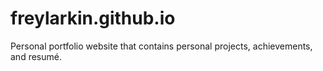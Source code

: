 # freylarkin.github.io
Personal portfolio website that contains personal projects, achievements, and resumé.
